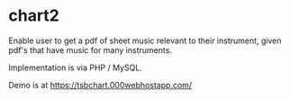 # chart2
Enable user to get a pdf of sheet music relevant to their instrument, given pdf's that have music for many instruments.

Implementation is via PHP / MySQL.

Demo is at https://tsbchart.000webhostapp.com/
